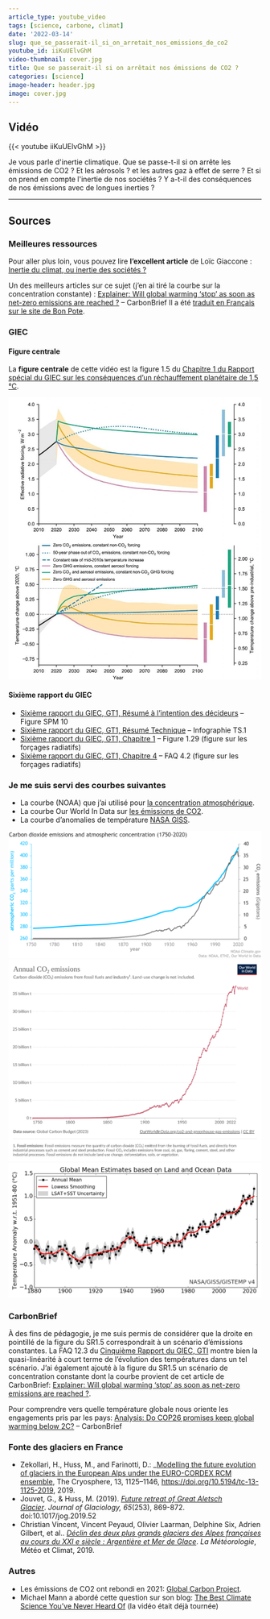 ```yaml
---
article_type: youtube_video
tags: [science, carbone, climat]
date: '2022-03-14'
slug: que_se_passerait-il_si_on_arretait_nos_emissions_de_co2
youtube_id: iiKuUElvGhM
video-thumbnail: cover.jpg
title: Que se passerait-il si on arrêtait nos émissions de CO2 ?
categories: [science]
image-header: header.jpg
image: cover.jpg
---
```


## Vidéo

{{< youtube iiKuUElvGhM >}}

Je vous parle d'inertie climatique. Que se passe-t-il si on arrête les
émissions de CO2 ? Et les aérosols ? et les autres gaz à effet de serre ?
Et si on prend en compte l'inertie de nos sociétés ? Y a-t-il des
conséquences de nos émissions avec de longues inerties ?


<hr>

## Sources 

### Meilleures ressources

Pour aller plus loin, vous pouvez lire __l’excellent article__ de Loïc
Giaccone : [Inertie du climat, ou inertie des sociétés
?](https://climatanthropocene.com/2021/11/30/inertie-du-climat-ou-inertie-des-societes/amp/)

Un des meilleurs articles sur ce sujet
(j’en ai tiré la courbe sur la
concentration constante) :
[Explainer: Will global warming ‘stop’ as soon as net-zero emissions are
reached
?](https://www.carbonbrief.org/explainer-will-global-warming-stop-as-soon-as-net-zero-emissions-are-reached)
– CarbonBrief
Il a été [traduit en Français sur le site de Bon
Pote](https://bonpote.com/existe-t-il-vraiment-une-inertie-climatique-de-20-ans/).

### GIEC

#### Figure centrale

La __figure centrale__ de cette vidéo est la figure 1.5 du [Chapitre 1 du
Rapport spécial du GIEC sur les conséquences d’un réchauffement planétaire de
1,5 °C](https://www.ipcc.ch/sr15/chapter/chapter-1/).

![Figure Centrale](bibliography/figure-5-pdf-922x1024.jpg)

#### Sixième rapport du GIEC

- [Sixième rapport du GIEC, GT1, Résumé à l’intention des
décideurs](https://www.ipcc.ch/report/ar6/wg1/downloads/report/IPCC_AR6_WGI_SPM_final.pdf)
– Figure SPM 10
- [Sixième rapport du GIEC, GT1, Résumé Technique](https://www.ipcc.ch/report/ar6/wg1/downloads/report/IPCC_AR6_WGI_TS.pdf) – Infographie TS.1
- [Sixième rapport du GIEC, GT1, Chapitre
1](https://www.ipcc.ch/report/ar6/wg1/downloads/report/IPCC_AR6_WGI_Chapter_01.pdf)
– Figure 1.29 (figure sur les forçages radiatifs)  
- [Sixième rapport du GIEC, GT1, Chapitre
4](https://www.ipcc.ch/report/ar6/wg1/downloads/report/IPCC_AR6_WGI_Chapter_04.pdf)
– FAQ 4.2 (figure sur les forçages radiatifs)

### Je me suis servi des courbes suivantes

- La courbe (NOAA) que j’ai utilisé pour [la concentration
atmosphérique](https://www.climate.gov/media/12990).  
- La courbe Our World In Data sur [les émissions de
CO2](https://ourworldindata.org/co2-emissions).  
- La courbe d’anomalies de température [NASA
GISS](https://data.giss.nasa.gov/gistemp/graphs_v4/).  

![Concentration Atmosphérique](bibliography/CO2_emissions_vs_concentrations_1751-2020_1400x700.gif)
![Emissions de CO2](bibliography/annual-co2-emissions-per-country.png)
![Emissions de CO2](bibliography/nasa_graph.png)

### CarbonBrief

À des fins de pédagogie, je me suis permis de considérer que la droite en
pointillé de la figure du SR1.5 correspondrait à un scénario d’émissions
constantes. La FAQ 12.3 du [Cinquième Rapport du GIEC,
GTI](https://www.ipcc.ch/site/assets/uploads/2018/03/WG1AR5_SummaryVolume_FINAL_FRENCH.pdf)
montre bien la quasi-linéarité à court terme de l’évolution des températures
dans un tel scénario. J’ai également ajouté à la figure du SR1.5 un scénario de
concentration constante dont la courbe provient de cet article de CarbonBrief:
[Explainer: Will global warming ‘stop’ as soon as net-zero emissions are
reached
?](https://www.carbonbrief.org/explainer-will-global-warming-stop-as-soon-as-net-zero-emissions-are-reached).

Pour comprendre vers quelle température globale nous oriente les engagements
pris par les pays: [Analysis: Do COP26 promises keep global warming below
2C?](https://www.carbonbrief.org/analysis-do-cop26-promises-keep-global-warming-below-2c)
– CarbonBrief

### Fonte des glaciers en France

- Zekollari, H., Huss, M., and Farinotti, D.: _[Modelling the future evolution
of glaciers in the European Alps under the EURO-CORDEX RCM
ensemble](https://tc.copernicus.org/articles/13/1125/2019/), The Cryosphere,
13, 1125–1146, https://doi.org/10.5194/tc-13-1125-2019, 2019.
- Jouvet, G., & Huss, M. (2019). [_Future retreat of Great Aletsch
Glacier_](https://www.cambridge.org/core/journals/journal-of-glaciology/article/future-retreat-of-great-aletsch-glacier/EB46DC696E0AB9528168F42595EE23D9). _Journal
of Glaciology,_ _65_(253), 869-872. doi:10.1017/jog.2019.52  
- Christian Vincent, Vincent Peyaud, Olivier Laarman, Delphine Six, Adrien
Gilbert, et al.. _[Déclin des deux plus grands glaciers des Alpes françaises au
cours du XXI e siècle : Argentière et Mer de
Glace](https://hal.archives-ouvertes.fr/hal-02414347/)_. _La Météorologie_,
Météo et Climat, 2019.

### Autres

- Les émissions de CO2 ont rebondi en 2021: [Global Carbon
Project](https://www.icos-cp.eu/science-and-impact/global-carbon-budget/2021).
- Michael Mann a abordé cette question sur son blog: [The Best Climate Science
You’ve Never Heard
Of](https://michaelmann.net/content/best-climate-science-you%E2%80%99ve-never-heard)
(la vidéo était déjà tournée)
